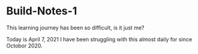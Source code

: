 # Build-Notes-1
This learning journey has been so difficult, is it just me? 

Today is April 7, 2021
I have been struggling with this almost daily for since Octobor 2020.
